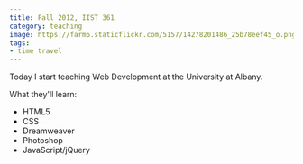 ```yaml
---
title: Fall 2012, IIST 361
category: teaching
image: https://farm6.staticflickr.com/5157/14278201486_25b78eef45_o.png
tags:
- time travel
---
```


Today I start teaching Web Development at the University at Albany.

What they'll learn:

* HTML5
* CSS
* Dreamweaver
* Photoshop
* JavaScript/jQuery
